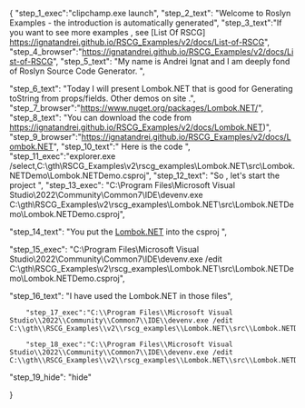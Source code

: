 {
    "step_1_exec":"clipchamp.exe launch",
    "step_2_text": "Welcome to Roslyn Examples - the introduction is automatically generated",
    "step_3_text":"If you want to see more examples , see  [List Of RSCG] https://ignatandrei.github.io/RSCG_Examples/v2/docs/List-of-RSCG",
    "step_4_browser":"https://ignatandrei.github.io/RSCG_Examples/v2/docs/List-of-RSCG",
    "step_5_text": "My name is Andrei Ignat and I am deeply fond of Roslyn Source Code Generator. ",

"step_6_text": "Today I will present Lombok.NET  that is good for Generating toString from props/fields. Other demos on site .",
"step_7_browser":"https://www.nuget.org/packages/Lombok.NET/",
"step_8_text": "You can download the code from https://ignatandrei.github.io/RSCG_Examples/v2/docs/Lombok.NET)",
"step_9_browser":"https://ignatandrei.github.io/RSCG_Examples/v2/docs/Lombok.NET",
"step_10_text":" Here is the code ",
"step_11_exec":"explorer.exe /select,C:\\gth\\RSCG_Examples\\v2\\rscg_examples\\Lombok.NET\\src\\Lombok.NETDemo\\Lombok.NETDemo.csproj",
"step_12_text": "So , let's start the project ",
"step_13_exec": "C:\\Program Files\\Microsoft Visual Studio\\2022\\Community\\Common7\\IDE\\devenv.exe C:\\gth\\RSCG_Examples\\v2\\rscg_examples\\Lombok.NET\\src\\Lombok.NETDemo\\Lombok.NETDemo.csproj",

"step_14_text": "You put the  [Lombok.NET](https://www.nuget.org/packages/Lombok.NET/) into the csproj ",

"step_15_exec": "C:\\Program Files\\Microsoft Visual Studio\\2022\\Community\\Common7\\IDE\\devenv.exe /edit C:\\gth\\RSCG_Examples\\v2\\rscg_examples\\Lombok.NET\\src\\Lombok.NETDemo\\Lombok.NETDemo.csproj",

"step_16_text": "I have used the Lombok.NET in those files",


        "step_17_exec":"C:\\Program Files\\Microsoft Visual Studio\\2022\\Community\\Common7\\IDE\\devenv.exe /edit C:\\gth\\RSCG_Examples\\v2\\rscg_examples\\Lombok.NET\\src\\Lombok.NETDemo\\Person.cs",
    
        "step_18_exec":"C:\\Program Files\\Microsoft Visual Studio\\2022\\Community\\Common7\\IDE\\devenv.exe /edit C:\\gth\\RSCG_Examples\\v2\\rscg_examples\\Lombok.NET\\src\\Lombok.NETDemo\\Program.cs",
    
"step_19_hide": "hide"


}